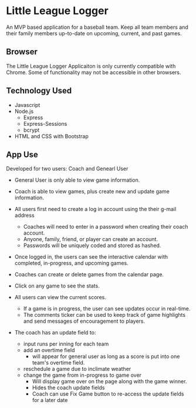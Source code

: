 # Little League Logger

An MVP based application for a baseball team.  Keep all team members and their family members up-to-date on upcoming, current, and past games.

## Browser
 The Little League Logger Applicaiton is only currently compatible with Chrome.  Some of functionality may not be accessible in other browsers.

## Technology Used
  * Javascript
  * Node.js
     * Express
     * Express-Sessions
     * bcrypt
  * HTML and CSS with Bootstrap

## App Use
Developed for two users: Coach and Genearl User
  * General User is only able to view game information.
  * Coach is able to view games, plus create new and update game information.

* All users first need to create a log in account using the their g-mail address
  * Coaches will need to enter in a password when creating their coach account.
  * Anyone, family, friend, or player can create an account.
  * Passwords will be uniquely coded and stored as hashed.

* Once logged in, the users can see the interactive calendar with completed, in-progress, and upcoming games.
* Coaches can create or delete games from the calendar page.
* Click on any game to see the stats.
* All users can view the current scores.  
  * If a game is in progress, the user can see updates occur in real-time.
  * The comments ticker can be used to keep track of game highlights and send messages of encouragement to players.

* The coach has an update field to:
  * input runs per inning for each team
  * add an overtime field
    * will appear for general user as long as a score is put into one team's overtime field.
  * reschedule a game due to inclimate weather
  * change the game from in-progress to game over
    * Will display game over on the page along with the game winner.
    * Hides the coach update fields
    * Coach can use Fix Game button to re-access the update fields for a later date